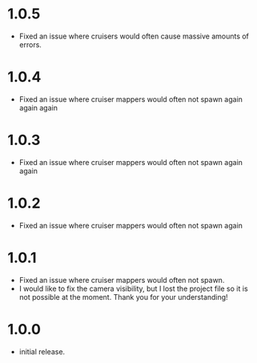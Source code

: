 # 1.0.5

- Fixed an issue where cruisers would often cause massive amounts of errors.

# 1.0.4

- Fixed an issue where cruiser mappers would often not spawn again again again

# 1.0.3

- Fixed an issue where cruiser mappers would often not spawn again again

# 1.0.2

- Fixed an issue where cruiser mappers would often not spawn again

# 1.0.1

- Fixed an issue where cruiser mappers would often not spawn.
- I would like to fix the camera visibility, but I lost the project file so it is not possible at the moment. Thank you for your understanding!

# 1.0.0

- initial release.